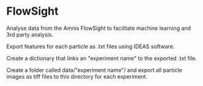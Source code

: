 # FlowSight
Analyse data from the Amnis FlowSight to facilitate machine learning and 3rd party analysis. 

Export features for each particle as .txt files using IDEAS software.

Create a dictionary that links an "experiment name" to the exported .txt file.

Create a folder called data/"experiment name"/ and export all particle images as tiff files to this directory for each experiment.
